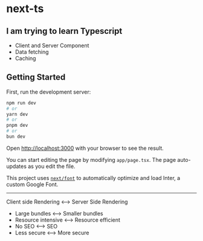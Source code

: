 # next-ts

## I am trying to learn Typescript

- Client and Server Component
- Data fetching
- Caching

## Getting Started

First, run the development server:

```bash
npm run dev
# or
yarn dev
# or
pnpm dev
# or
bun dev
```

Open [http://localhost:3000](http://localhost:3000) with your browser to see the result.

You can start editing the page by modifying `app/page.tsx`. The page auto-updates as you edit the file.

This project uses [`next/font`](https://nextjs.org/docs/basic-features/font-optimization) to automatically optimize and load Inter, a custom Google Font.

---

Client side Rendering <--> Server Side Rendering

- Large bundles <--> Smaller bundles
- Resource intensive <--> Resource efficient
- No SEO <--> SEO
- Less secure <--> More secure

